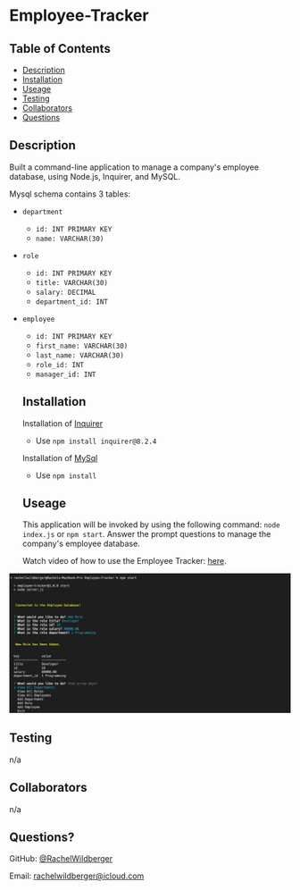 # Employee-Tracker

  ## Table of Contents
  - [Description](#description)
  - [Installation](#installation)
  - [Useage](#useage)
  - [Testing](#testing)
  - [Collaborators](#collaborators)
  - [Questions](#questions)

  ## Description 
  Built a command-line application to manage a company's employee database, using Node.js, Inquirer, and MySQL.   
  
  Mysql schema contains 3 tables:

* `department`
  * `id: INT PRIMARY KEY`
  * `name: VARCHAR(30)`

* `role`
  * `id: INT PRIMARY KEY`
  * `title: VARCHAR(30)`
  * `salary: DECIMAL`
  * `department_id: INT`

* `employee`
  * `id: INT PRIMARY KEY`
  * `first_name: VARCHAR(30)`
  * `last_name: VARCHAR(30)`
  * `role_id: INT`
  * `manager_id: INT`



  ## Installation
  Installation of [Inquirer](https://www.npmjs.com/package/inquirer)
  *  Use ``npm install inquirer@8.2.4``

  Installation of [MySql](https://www.npmjs.com/package/mysql2)
  * Use ``npm install``

  ## Useage 
  This application will be invoked by using the following command: ``node index.js`` or ``npm start``. Answer the prompt questions to manage the company's employee database.
  
  Watch video of how to use the Employee Tracker: [here](https://drive.google.com/file/d/1khckWcvqRg5gBuTrIQazcPVeRpyyAWMn/view?usp=sharing).


![Mock of Employee Tracker Database](./assets/command-line-example.png)

  ## Testing 
  n/a

  ## Collaborators 
  n/a

  ## Questions?

  GitHub: [@RachelWildberger](https://github.com/RachelWildberger)

  Email: rachelwildberger@icloud.com